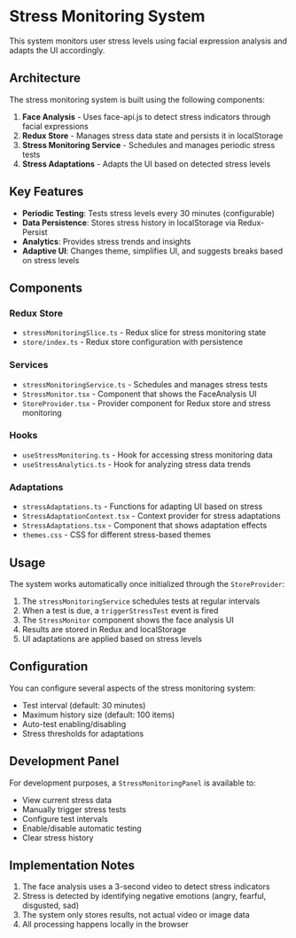 # Stress Monitoring System

This system monitors user stress levels using facial expression analysis and adapts the UI accordingly.

## Architecture

The stress monitoring system is built using the following components:

1. **Face Analysis** - Uses face-api.js to detect stress indicators through facial expressions
2. **Redux Store** - Manages stress data state and persists it in localStorage
3. **Stress Monitoring Service** - Schedules and manages periodic stress tests
4. **Stress Adaptations** - Adapts the UI based on detected stress levels

## Key Features

- **Periodic Testing**: Tests stress levels every 30 minutes (configurable)
- **Data Persistence**: Stores stress history in localStorage via Redux-Persist
- **Analytics**: Provides stress trends and insights
- **Adaptive UI**: Changes theme, simplifies UI, and suggests breaks based on stress levels

## Components

### Redux Store

- `stressMonitoringSlice.ts` - Redux slice for stress monitoring state
- `store/index.ts` - Redux store configuration with persistence

### Services

- `stressMonitoringService.ts` - Schedules and manages stress tests
- `StressMonitor.tsx` - Component that shows the FaceAnalysis UI
- `StoreProvider.tsx` - Provider component for Redux store and stress monitoring

### Hooks

- `useStressMonitoring.ts` - Hook for accessing stress monitoring data
- `useStressAnalytics.ts` - Hook for analyzing stress data trends

### Adaptations

- `stressAdaptations.ts` - Functions for adapting UI based on stress
- `StressAdaptationContext.tsx` - Context provider for stress adaptations
- `StressAdaptations.tsx` - Component that shows adaptation effects
- `themes.css` - CSS for different stress-based themes

## Usage

The system works automatically once initialized through the `StoreProvider`:

1. The `stressMonitoringService` schedules tests at regular intervals
2. When a test is due, a `triggerStressTest` event is fired
3. The `StressMonitor` component shows the face analysis UI
4. Results are stored in Redux and localStorage
5. UI adaptations are applied based on stress levels

## Configuration

You can configure several aspects of the stress monitoring system:

- Test interval (default: 30 minutes)
- Maximum history size (default: 100 items)
- Auto-test enabling/disabling
- Stress thresholds for adaptations

## Development Panel

For development purposes, a `StressMonitoringPanel` is available to:

- View current stress data
- Manually trigger stress tests
- Configure test intervals
- Enable/disable automatic testing
- Clear stress history

## Implementation Notes

1. The face analysis uses a 3-second video to detect stress indicators
2. Stress is detected by identifying negative emotions (angry, fearful, disgusted, sad)
3. The system only stores results, not actual video or image data
4. All processing happens locally in the browser
